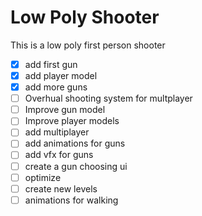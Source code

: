 # Low Poly Shooter
This is a low poly first person shooter
- [x] add first gun
- [x] add player model
- [x] add more guns
- [ ] Overhual shooting system for multplayer
- [ ] Improve gun model
- [ ] Improve player models
- [ ] add multiplayer
- [ ] add animations for guns
- [ ] add vfx for guns
- [ ] create a gun choosing ui
- [ ] optimize
- [ ] create new levels
- [ ] animations for walking

